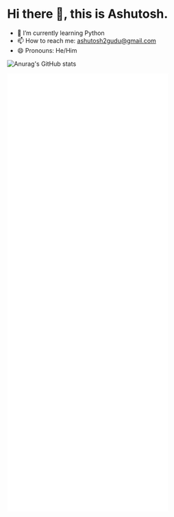 # Hi there 👋, this is Ashutosh.

- 🌱 I’m currently learning Python
- 📫 How to reach me: ashutosh2gudu@gmail.com
- 😄 Pronouns: He/Him
<!-- - 🔭 I’m currently working on - ....-->
<!-- - 👯 I’m looking to collaborate on ... -->
<!-- - 🤔 I’m looking for help with ... -->
<!-- - 💬 Ask me about ... -->
<!-- - ⚡ Fun fact: ... -->

![Anurag's GitHub stats](https://github-readme-stats.vercel.app/api?username=AM-ash-OR-AM-I&show_icons=true&theme=dracula&bg_color=30,5b59e0,77e5a7&title_color=FFFFFF&icon_color=a4fccb)

![Metrics](https://github.com/AM-ash-OR-AM-I/AM-ash-OR-AM-I/blob/main/github-metrics.svg)
